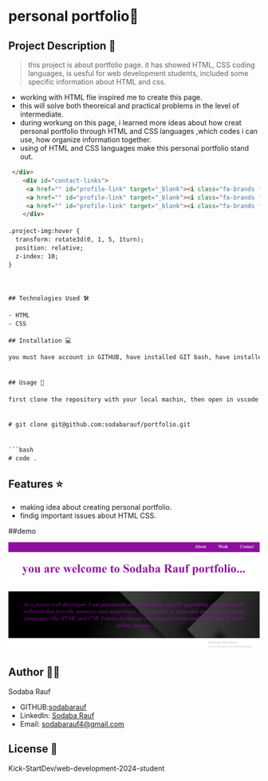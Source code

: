 # personal portfolio🚀

## Project Description 📝

> this project is about portfolio page. it has showed HTML, CSS coding languages, is uesful for web development students, included some specific information about HTML and css.


- working with HTML flie inspired me to create this page.
- this will solve both theoreical and practical problems in the level of intermediate.
- during workung on this page, i learned more ideas about how creat personal portfolio through HTML and CSS languages ,which codes i can use, how organize information together.
- using of HTML and CSS languages make this personal portfolio stand out.

```html
 </div>
    <div id="contact-links">
     <a href="" id="profile-link" target="_blank"><i class="fa-brands fa-facebook"></i>facebook</a>
     <a href="" id="profile-link" target="_blank"><i class="fa-brands fa-linkedin"></i>Linkdin</a>
     <a href="" id="profile-link" target="_blank"><i class="fa-brands fa-github"></i>GITHUB</a>
    </div>   

.project-img:hover {
  transform: rotate3d(0, 1, 5, 1turn);
  position: relative;
  z-index: 10;
}



## Technologies Used 🛠️

- HTML
- CSS

## Installation 💻

you must have account in GITHUB, have installed GIT bash, have installed visual studio code, an uppdate version of chrome.


## Usage 🎯

first clone the repository with your local machin, then open in vscode by (code .) command, after that commit regularly from every changes that you make.


# git clone git@github.com:sodabarauf/portfolio.git


```bash
# code .
```
## Features ⭐

- making idea about creating personal portfolio.
- findig important issues about HTML CSS.

##demo 

![Project Demo](./assets/capture%20of%20portfolio.jpg)

## Author 👩‍💻

Sodaba Rauf

- GITHUB:[sodabarauf](https://github.com/sodabarauf)
- LinkedIn: [Sodaba Rauf](https://linkedin.com/in/sodaba-rauf)
- Email: [sodabarauf4@gmail.com](sodabarauf4@gmail.com)



## License 📜

Kick-StartDev/web-development-2024-student


